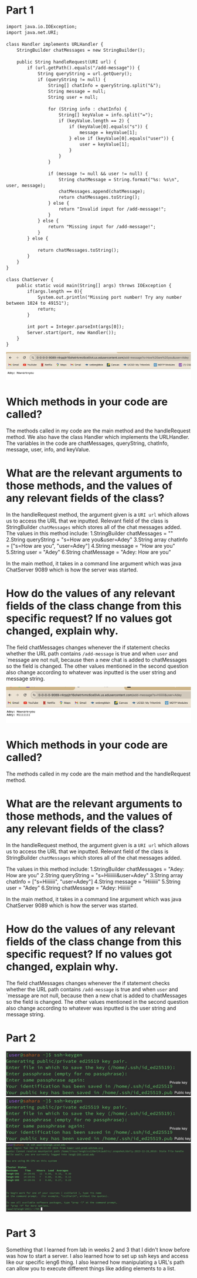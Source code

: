 # Part 1

```
import java.io.IOException;
import java.net.URI;

class Handler implements URLHandler {
    StringBuilder chatMessages = new StringBuilder();

    public String handleRequest(URI url) {
        if (url.getPath().equals("/add-message")) {
            String queryString = url.getQuery();
            if (queryString != null) {
                String[] chatInfo = queryString.split("&");
                String message = null;
                String user = null;

                for (String info : chatInfo) {
                    String[] keyValue = info.split("=");
                    if (keyValue.length == 2) {
                        if (keyValue[0].equals("s")) {
                            message = keyValue[1];
                        } else if (keyValue[0].equals("user")) {
                            user = keyValue[1];
                        }
                    }
                }

                if (message != null && user != null) {
                    String chatMessage = String.format("%s: %s\n", user, message);
                    chatMessages.append(chatMessage);
                    return chatMessages.toString();
                } else {
                    return "Invalid input for /add-message!";
                }
            } else {
                return "Missing input for /add-message!";
            }
        } else {
           
            return chatMessages.toString();
        }
    }
}

class ChatServer {
    public static void main(String[] args) throws IOException {
        if(args.length == 0){
            System.out.println("Missing port number! Try any number between 1024 to 49151");
            return;
        }

        int port = Integer.parseInt(args[0]);
        Server.start(port, new Handler());
    }
}
```
![Image](lab-report2-.jpg)

# Which methods in your code are called?

The methods called in my code are the main method and the handleRequest method. We also have the class Handler which implements the URLHandler. The variables in the code are chatMessages, queryString, chatInfo, message, user, info, and keyValue.


# What are the relevant arguments to those methods, and the values of any relevant fields of the class?

In the handleRequest method, the argument given is a `URI url` which allows us to access the URL that we inputted.
Relevant field of the class is StringBuilder `chatMessages` which stores all of the chat messages added.
The values in this method include:
1.StringBuilder chatMessages = ""
2.String queryString = "s=How are you&user=Adey"
3.String array chatInfo = ["s=How are you", "user=Adey"]
4.String message = "How are you"
5.String user = "Adey"
6.String chatMessage = "Adey: How are you"

In the main method, it takes in a command line argument which was java ChatServer 9089 which is how the server was started.


# How do the values of any relevant fields of the class change from this specific request? If no values got changed, explain why.

The field chatMessages changes whenever the if statement checks whether the URL path contains `/add-message` is true and when `user` and `message are not null,
because then a new chat is added to chatMessages so the field is changed.  The other values mentioned in the second question also change according to whatever was inputted is the user string and message string.





![Image](lab-report2,.jpg)

# Which methods in your code are called?

The methods called in my code are the main method and the handleRequest method.


# What are the relevant arguments to those methods, and the values of any relevant fields of the class?

In the handleRequest method, the argument given is a `URI url` which allows us to access the URL that we inputted.
Relevant field of the class is StringBuilder `chatMessages` which stores all of the chat messages added. 

The values in this method include:
1.StringBuilder chatMessages = "Adey: How are you"
2.String queryString = "s=Hiiiiiii&user=Adey"
3.String array chatInfo = ["s=Hiiiiiii", "user=Adey"]
4.String message = "Hiiiiiii"
5.String user = "Adey"
6.String chatMessage = "Adey: Hiiiiiii"


In the main method, it takes in a command line argument which was java ChatServer 9089 which is how the server was started.

# How do the values of any relevant fields of the class change from this specific request? If no values got changed, explain why.

The field chatMessages changes whenever the if statement checks whether the URL path contains `/add-message` is true and when `user` and `message are not null,
because then a new chat is added to chatMessages so the field is changed. The other values mentioned in the second question also change according to whatever was inputted is the user string and message string.


# Part 2


![Image](key.jpg)
![Image](key.jpg)
![Image](login.jpg)

# Part 3

Something that I learned from lab in weeks 2 and 3 that I didn't know before was how to start a server. I also learned how to set up ssh keys and access like our specific ieng6 thing. I also learned how manipulating a URL's path can allow you to execute different things like adding elements to a list. 

